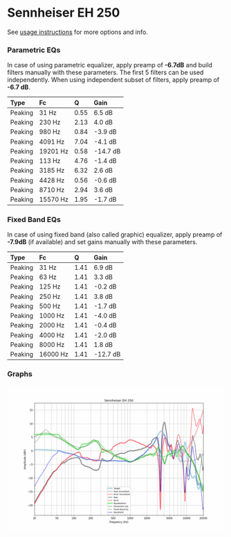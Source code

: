 # Sennheiser EH 250
See [usage instructions](https://github.com/jaakkopasanen/AutoEq#usage) for more options and info.

### Parametric EQs
In case of using parametric equalizer, apply preamp of **-6.7dB** and build filters manually
with these parameters. The first 5 filters can be used independently.
When using independent subset of filters, apply preamp of **-6.7 dB**.

| Type    | Fc       |    Q | Gain     |
|:--------|:---------|:-----|:---------|
| Peaking | 31 Hz    | 0.55 | 6.5 dB   |
| Peaking | 230 Hz   | 2.13 | 4.0 dB   |
| Peaking | 980 Hz   | 0.84 | -3.9 dB  |
| Peaking | 4091 Hz  | 7.04 | -4.1 dB  |
| Peaking | 19201 Hz | 0.58 | -14.7 dB |
| Peaking | 113 Hz   | 4.76 | -1.4 dB  |
| Peaking | 3185 Hz  | 6.32 | 2.6 dB   |
| Peaking | 4428 Hz  | 0.56 | -0.6 dB  |
| Peaking | 8710 Hz  | 2.94 | 3.6 dB   |
| Peaking | 15570 Hz | 1.95 | -1.7 dB  |

### Fixed Band EQs
In case of using fixed band (also called graphic) equalizer, apply preamp of **-7.9dB**
(if available) and set gains manually with these parameters.

| Type    | Fc       |    Q | Gain     |
|:--------|:---------|:-----|:---------|
| Peaking | 31 Hz    | 1.41 | 6.9 dB   |
| Peaking | 63 Hz    | 1.41 | 3.3 dB   |
| Peaking | 125 Hz   | 1.41 | -0.2 dB  |
| Peaking | 250 Hz   | 1.41 | 3.8 dB   |
| Peaking | 500 Hz   | 1.41 | -1.7 dB  |
| Peaking | 1000 Hz  | 1.41 | -4.0 dB  |
| Peaking | 2000 Hz  | 1.41 | -0.4 dB  |
| Peaking | 4000 Hz  | 1.41 | -2.0 dB  |
| Peaking | 8000 Hz  | 1.41 | 1.8 dB   |
| Peaking | 16000 Hz | 1.41 | -12.7 dB |

### Graphs
![](./Sennheiser%20EH%20250.png)